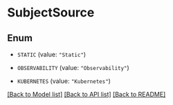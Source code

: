 # SubjectSource

## Enum


* `STATIC` (value: `"Static"`)

* `OBSERVABILITY` (value: `"Observability"`)

* `KUBERNETES` (value: `"Kubernetes"`)


[[Back to Model list]](../README.md#documentation-for-models) [[Back to API list]](../README.md#documentation-for-api-endpoints) [[Back to README]](../README.md)


